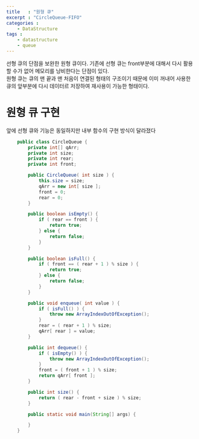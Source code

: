```yaml
---
title   : "원형 큐"
excerpt : "CircleQueue-FIFO"
categories : 
    - DataStructure
tags :
    - datastructure
    - queue
---
```


선형 큐의 단점을 보완한 원형 큐이다. 기존에 선형 큐는 front부분에 대해서 다시 활용할 수가 없어 메모리를 낭비한다는 단점이 있다.  
원형 큐는 큐의 맨 끝과 맨 처음이 연결된 형태의 구조이기 때문에 이미 꺼내어 사용한 큐의 앞부분에 다시 데이터르 저장하여 재사용이 가능한 형태이다.  

# 원형 큐 구현  
앞에 선형 큐와 기능은 동일하지만 내부 함수의 구현 방식이 달라졌다  


```java
    public class CircleQueue {
        private int[] qArr;
        private int size;
        private int rear;
        private int front;

        public CircleQueue( int size ) {
            this.size = size;
            qArr = new int[ size ];
            front = 0;
            rear = 0;
        }

        public boolean isEmpty() {
            if ( rear == front ) {
                return true;
            } else {
                return false;
            }
        }

        public boolean isFull() {
            if ( front == ( rear + 1 ) % size ) {
                return true;
            } else {
                return false;
            }
        }

        public void enqueue( int value ) {
            if ( isFull() ) {
                throw new ArrayIndexOutOfException();
            }
            rear = ( rear + 1 ) % size;
            qArr[ rear ] = value;
        }

        public int dequeue() {
            if ( isEmpty() ) {
                throw new ArrayIndexOutOfException();
            }
            front = ( front + 1 ) % size;
            return qArr[ front ];
        }

        public int size() {
            return ( rear - front + size ) % size; 
        }

        public static void main(String[] args) {

        }
    }
```